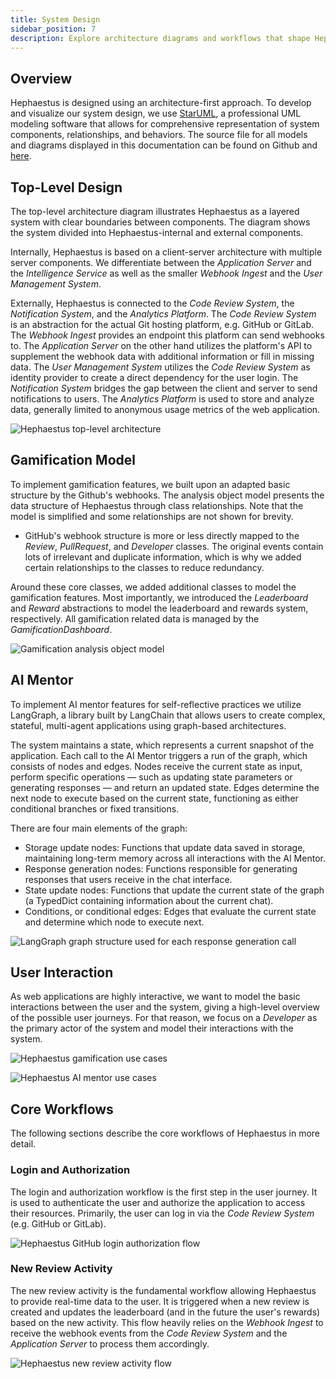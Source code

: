 ```yaml
---
title: System Design
sidebar_position: 7
description: Explore architecture diagrams and workflows that shape Hephaestus.
---
```


## Overview

Hephaestus is designed using an architecture-first approach. To develop and visualize our system design, we use [StarUML](https://staruml.io/), a professional UML modeling software that allows for comprehensive representation of system components, relationships, and behaviors.
The source file for all models and diagrams displayed in this documentation can be found on Github and [here](./hephaestus.mdj).

## Top-Level Design

The top-level architecture diagram illustrates Hephaestus as a layered system with clear boundaries between components. 
The diagram shows the system divided into Hephaestus-internal and external components.

Internally, Hephaestus is based on a client-server architecture with multiple server components. 
We differentiate between the _Application Server_ and the _Intelligence Service_ as well as the smaller _Webhook Ingest_ and the _User Management System_.

Externally, Hephaestus is connected to the _Code Review System_, the _Notification System_, and the _Analytics Platform_. 
The _Code Review System_ is an abstraction for the actual Git hosting platform, e.g. GitHub or GitLab. 
The _Webhook Ingest_ provides an endpoint this platform can send webhooks to. 
The _Application Server_ on the other hand utilizes the platform's API to supplement the webhook data with additional information or fill in missing data. 
The _User Management System_ utilizes the _Code Review System_ as identity provider to create a direct dependency for the user login. 
The _Notification System_ bridges the gap between the client and server to send notifications to users. 
The _Analytics Platform_ is used to store and analyze data, generally limited to anonymous usage metrics of the web application.

![Hephaestus top-level architecture](./top_level_architecture.svg "Hephaestus top-level architecture")

## Gamification Model

To implement gamification features, we built upon an adapted basic structure by the Github's webhooks. 
The analysis object model presents the data structure of Hephaestus through class relationships. 
Note that the model is simplified and some relationships are not shown for brevity. 

- GitHub's webhook structure is more or less directly mapped to the _Review_, _PullRequest_, and _Developer_ classes.
The original events contain lots of irrelevant and duplicate information, which is why we added certain relationships to the classes to reduce redundancy.

Around these core classes, we added additional classes to model the gamification features. 
Most importantly, we introduced the _Leaderboard_ and _Reward_ abstractions to model the leaderboard and rewards system, respectively.
All gamification related data is managed by the _GamificationDashboard_.

![Gamification analysis object model](./gamification_analysis_object_model.svg "Gamification analysis object model")

## AI Mentor

To implement AI mentor features for self-reflective practices we utilize LangGraph, a library built by LangChain that allows users to create complex, stateful, multi-agent applications using graph-based architectures. 

The system maintains a state, which represents a current snapshot of the application. Each call to the AI Mentor triggers a run of the graph, which consists of nodes and edges. Nodes receive the current state as input, perform specific operations — such as updating state parameters or generating responses — and return an updated state. Edges determine the next node to execute based on the current state, functioning as either conditional branches or fixed transitions.

There are four main elements of the graph:
- Storage update nodes: Functions that update data saved in storage, maintaining long-term memory across all interactions with the AI Mentor.
- Response generation nodes: Functions responsible for generating responses that users receive in the chat interface.
- State update nodes: Functions that update the current state of the graph (a TypedDict containing information about the current chat).
- Conditions, or conditional edges: Edges that evaluate the current state and determine which node to execute next.

![LangGraph graph structure used for each response generation call](./langgraph.png "LangGraph graph structure")

## User Interaction

As web applications are highly interactive, we want to model the basic interactions between the user and the system, giving a high-level overview of the possible user journeys. 
For that reason, we focus on a _Developer_ as the primary actor of the system and model their interactions with the system.

![Hephaestus gamification use cases](./gamification_use_cases.svg "Hephaestus gamification use cases")

![Hephaestus AI mentor use cases](./mentor_use_cases.svg "Hephaestus AI mentor use cases")

## Core Workflows

The following sections describe the core workflows of Hephaestus in more detail.

### Login and Authorization

The login and authorization workflow is the first step in the user journey. 
It is used to authenticate the user and authorize the application to access their resources. 
Primarily, the user can log in via the _Code Review System_ (e.g. GitHub or GitLab).

![Hephaestus GitHub login authorization flow](./login_authorization_flow.svg "Hephaestus GitHub login authorization flow")

### New Review Activity

The new review activity is the fundamental workflow allowing Hephaestus to provide real-time data to the user. 
It is triggered when a new review is created and updates the leaderboard (and in the future the user's rewards) based on the new activity. 
This flow heavily relies on the _Webhook Ingest_ to receive the webhook events from the _Code Review System_ and the _Application Server_ to process them accordingly.

![Hephaestus new review activity flow](./new_review_activity.svg "Hephaestus new review activity")